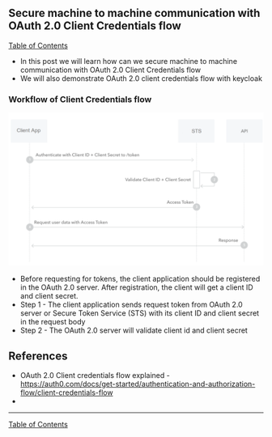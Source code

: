 ## Secure machine to machine communication with OAuth 2.0 Client Credentials flow

[Table of Contents](https://nagasudhir.blogspot.com/2020/04/taming-python-table-of-contents.html)
<br>
* In this post we will learn how can we secure machine to machine communication with OAuth 2.0 Client Credentials flow
* We will also demonstrate OAuth 2.0 client credentials flow with keycloak


### Workflow of Client Credentials flow

![oauth_client_credentials_flow.png](https://github.com/nagasudhirpulla/taming_python/raw/master/blog/skills/assets/img/oauth_client_credentials_flow.png)
* Before requesting for tokens, the client application should be registered in the OAuth 2.0 server. After registration, the client will get a client ID and client secret.
* Step 1 - The client application sends request token from OAuth 2.0 server or Secure Token Service (STS) with its client ID and client secret in the request body
* Step 2 - The OAuth 2.0 server will validate client id and client secret


## References
- OAuth 2.0 Client credentials flow explained - https://auth0.com/docs/get-started/authentication-and-authorization-flow/client-credentials-flow
- 

<hr/>

[Table of Contents](https://nagasudhir.blogspot.com/2020/04/taming-python-table-of-contents.html)


<!--stackedit_data:
eyJoaXN0b3J5IjpbLTE1NDgxOTQxOTMsMTE3ODk4NzI5MiwtMT
I0NjAyODY4OV19
-->